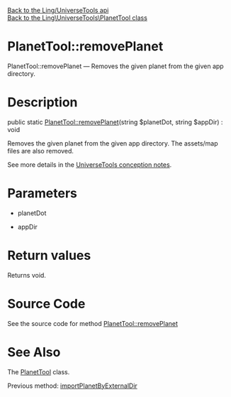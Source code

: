 [Back to the Ling/UniverseTools api](https://github.com/lingtalfi/UniverseTools/blob/master/doc/api/Ling/UniverseTools.md)<br>
[Back to the Ling\UniverseTools\PlanetTool class](https://github.com/lingtalfi/UniverseTools/blob/master/doc/api/Ling/UniverseTools/PlanetTool.md)


PlanetTool::removePlanet
================



PlanetTool::removePlanet — Removes the given planet from the given app directory.




Description
================


public static [PlanetTool::removePlanet](https://github.com/lingtalfi/UniverseTools/blob/master/doc/api/Ling/UniverseTools/PlanetTool/removePlanet.md)(string $planetDot, string $appDir) : void




Removes the given planet from the given app directory. The assets/map files are also removed.

See more details in the [UniverseTools conception notes](https://github.com/lingtalfi/UniverseTools/blob/master/doc/pages/conception-notes.md).




Parameters
================


- planetDot

    

- appDir

    


Return values
================

Returns void.








Source Code
===========
See the source code for method [PlanetTool::removePlanet](https://github.com/lingtalfi/UniverseTools/blob/master/PlanetTool.php#L312-L325)


See Also
================

The [PlanetTool](https://github.com/lingtalfi/UniverseTools/blob/master/doc/api/Ling/UniverseTools/PlanetTool.md) class.

Previous method: [importPlanetByExternalDir](https://github.com/lingtalfi/UniverseTools/blob/master/doc/api/Ling/UniverseTools/PlanetTool/importPlanetByExternalDir.md)<br>

